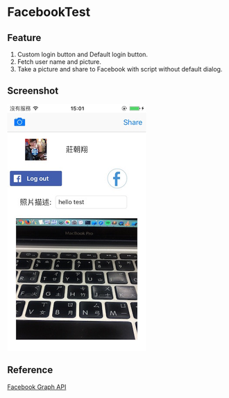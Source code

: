 # FacebookTest

Feature
------------
1. Custom login button and Default login button.
2. Fetch user name and picture.
3. Take a picture and share to Facebook with script without default dialog.

Screenshot
------------

![Xcode indent settings](Screenshot/Facebook1.jpg)

Reference
------------
[Facebook Graph API](https://developers.facebook.com/docs/graph-api)
